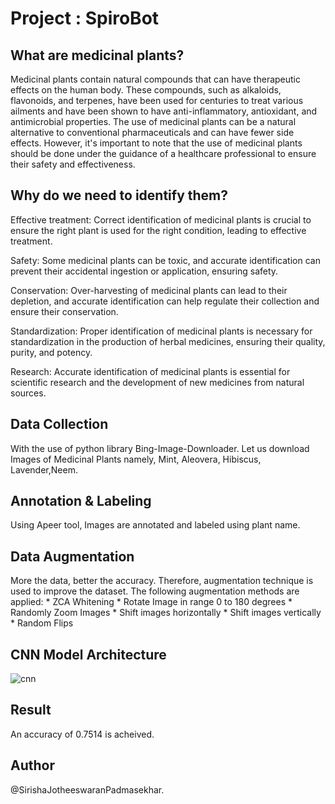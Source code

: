 # Project : SpiroBot

## What are medicinal plants? 

Medicinal plants contain natural compounds that can have therapeutic effects on the human body. These compounds, such as alkaloids, flavonoids, and terpenes, have been used for centuries to treat various ailments and have been shown to have anti-inflammatory, antioxidant, and antimicrobial properties. The use of medicinal plants can be a natural alternative to conventional pharmaceuticals and can have fewer side effects. However, it's important to note that the use of medicinal plants should be done under the guidance of a healthcare professional to ensure their safety and effectiveness.

## Why do we need to identify them? 

Effective treatment: Correct identification of medicinal plants is crucial to ensure the right plant is used for the right condition, leading to effective treatment.

Safety: Some medicinal plants can be toxic, and accurate identification can prevent their accidental ingestion or application, ensuring safety.

Conservation: Over-harvesting of medicinal plants can lead to their depletion, and accurate identification can help regulate their collection and ensure their conservation.

Standardization: Proper identification of medicinal plants is necessary for standardization in the production of herbal medicines, ensuring their quality, purity, and potency.

Research: Accurate identification of medicinal plants is essential for scientific research and the development of new medicines from natural sources.


## Data Collection

With the use of python library Bing-Image-Downloader. Let us download Images of Medicinal Plants namely, Mint, Aleovera, Hibiscus, Lavender,Neem. 

## Annotation & Labeling 

Using Apeer tool, Images are annotated and labeled using plant name. 

## Data Augmentation 

More the data, better the accuracy. Therefore, augmentation technique is used to improve the dataset. The following augmentation methods are applied:
               * ZCA Whitening 
               * Rotate Image in range 0 to 180 degrees
               * Randomly Zoom Images
               * Shift images horizontally
               * Shift images vertically
               * Random Flips
               
## CNN Model Architecture

![cnn](https://user-images.githubusercontent.com/104147973/216021806-bc2fe73e-3683-4501-8424-b0d00b9af58a.png)

## Result 

An accuracy of 0.7514 is acheived. 


## Author
@SirishaJotheeswaranPadmasekhar. 
